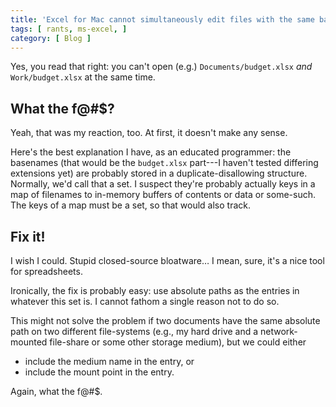 ```yaml
---
title: 'Excel for Mac cannot simultaneously edit files with the same basename'
tags: [ rants, ms-excel, ]
category: [ Blog ]
---
```


Yes, you read that right: you can't open (e.g.) `Documents/budget.xlsx` *and*
`Work/budget.xlsx` at the same time.

## What the f@#$?

Yeah, that was my reaction, too. At first, it doesn't make any sense.

Here's the best explanation I have, as an educated programmer: the basenames
(that would be the `budget.xlsx` part---I haven't tested differing extensions
yet) are probably stored in a duplicate-disallowing structure. Normally, we'd
call that a set. I suspect they're probably actually keys in a map of filenames
to in-memory buffers of contents or data or some-such. The keys of a map must be
a set, so that would also track.

## Fix it!

I wish I could. Stupid closed-source bloatware… I mean, sure, it's a nice tool
for spreadsheets.

Ironically, the fix is probably easy: use absolute paths as the entries in
whatever this set is. I cannot fathom a single reason not to do so.

This might not solve the problem if two documents have the same absolute path on
two different file-systems (e.g., my hard drive and a network-mounted file-share
or some other storage medium), but we could either

- include the medium name in the entry, or
- include the mount point in the entry.

Again, what the f@#$.
